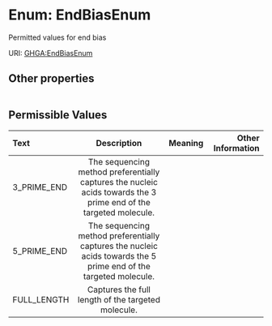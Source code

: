 
# Enum: EndBiasEnum


Permitted values for end bias

URI: [GHGA:EndBiasEnum](https://w3id.org/GHGA/EndBiasEnum)


## Other properties

|  |  |  |
| --- | --- | --- |

## Permissible Values

| Text | Description | Meaning | Other Information |
| :--- | :---: | :---: | ---: |
| 3_PRIME_END | The sequencing method preferentially captures the nucleic acids towards the 3 prime end of the targeted molecule. |  |  |
| 5_PRIME_END | The sequencing method preferentially captures the nucleic acids towards the 5 prime end of the targeted molecule. |  |  |
| FULL_LENGTH | Captures the full length of the targeted molecule. |  |  |

